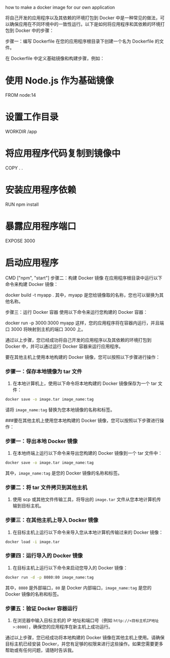 how to make a docker image for our own application

将自己开发的应用程序以及其依赖的环境打包到 Docker 中是一种常见的做法，可以确保应用在不同环境中的一致性运行。以下是如何将应用程序和其依赖的环境打包到 Docker 中的步骤：

步骤一：编写 Dockerfile
在您的应用程序根目录下创建一个名为 Dockerfile 的文件。

在 Dockerfile 中定义基础镜像和构建步骤，例如：

# 使用 Node.js 作为基础镜像
FROM node:14

# 设置工作目录
WORKDIR /app

# 将应用程序代码复制到镜像中
COPY . .

# 安装应用程序依赖
RUN npm install

# 暴露应用程序端口
EXPOSE 3000

# 启动应用程序
CMD ["npm", "start"]
步骤二：构建 Docker 镜像
在应用程序根目录中运行以下命令来构建 Docker 镜像：

docker build -t myapp .
其中，myapp 是您给镜像取的名称，您也可以替换为其他名称。

步骤三：运行 Docker 容器
使用以下命令来运行您构建的 Docker 容器：

docker run -p 3000:3000 myapp
这样，您的应用程序将在容器内运行，并且端口 3000 将映射到主机的端口 3000 上。

通过以上步骤，您已经成功将自己开发的应用程序以及其依赖的环境打包到 Docker 中，并可以通过运行 Docker 容器来运行应用程序。








要在其他主机上使用本地构建的 Docker 镜像，您可以按照以下步骤进行操作：

### 步骤一：保存本地镜像为 tar 文件

1. 在本地计算机上，使用以下命令将本地构建的 Docker 镜像保存为一个 tar 文件：

```bash
docker save -o image.tar image_name:tag
```

请将 `image_name:tag` 替换为您本地镜像的名称和标签。

###要在其他主机上使用您本地构建的 Docker 镜像，您可以按照以下步骤进行操作：

### 步骤一：导出本地 Docker 镜像

1. 在本地终端上运行以下命令来导出您构建的 Docker 镜像到一个 tar 文件中：

```bash
docker save -o image.tar image_name:tag
```

其中，`image_name:tag` 是您的 Docker 镜像的名称和标签。

### 步骤二：将 tar 文件拷贝到其他主机

1. 使用 scp 或其他文件传输工具，将导出的 `image.tar` 文件从您本地计算机传输到目标主机。

### 步骤三：在其他主机上导入 Docker 镜像

1. 在目标主机上运行以下命令来导入您从本地计算机传输过来的 Docker 镜像：

```bash
docker load -i image.tar
```

### 步骤四：运行导入的 Docker 镜像

1. 在目标主机上运行以下命令来启动您导入的 Docker 镜像：

```bash
docker run -d -p 8080:80 image_name:tag
```

其中，`8080` 是外部端口，`80` 是 Docker 内部端口，`image_name:tag` 是您的 Docker 镜像的名称和标签。

### 步骤五：验证 Docker 容器运行

1. 在浏览器中输入目标主机的 IP 地址和端口号（例如 `http://<目标主机IP地址>:8080`），确保您的应用程序在新主机上成功运行。

通过以上步骤，您已经成功将本地构建的 Docker 镜像在其他主机上使用。请确保目标主机已经安装 Docker，并您有足够的权限来进行这些操作。如果您需要更多帮助或有任何问题，请随时告诉我。
